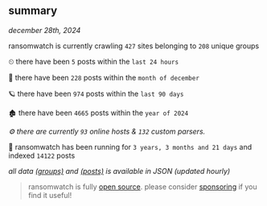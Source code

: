 
## summary
_december 28th, 2024_

ransomwatch is currently crawling `427` sites belonging to `208` unique groups

⏲ there have been `5` posts within the `last 24 hours`

🦈 there have been `228` posts within the `month of december`

🪐 there have been `974` posts within the `last 90 days`

🏚 there have been `4665` posts within the `year of 2024`

_⚙️ there are currently `93` online hosts & `132` custom parsers._

🦕 ransomwatch has been running for `3 years, 3 months and 21 days` and indexed `14122` posts

_all data  [(groups)](http://ransomwhat.telemetry.ltd/groups) and [(posts)](http://ransomwhat.telemetry.ltd/posts) is available in JSON (updated hourly)_

> ransomwatch is fully [open source](https://github.com/joshhighet/ransomwatch#ransomwatch--). please consider [sponsoring](https://github.com/sponsors/joshhighet) if you find it useful!
